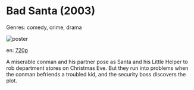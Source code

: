# Bad Santa (2003)

Genres: comedy, crime, drama

![poster](http://image.tmdb.org/t/p/w500/103KNOz11U4iojwW6F1rOKKZIDp.jpg)

en:
  [720p](magnet:?xt=urn:btih:11E572900C3F63F31B9E7DF3EED1EBA52964C9F6&tr=udp://glotorrents.pw:6969/announce&tr=udp://tracker.opentrackr.org:1337/announce&tr=udp://torrent.gresille.org:80/announce&tr=udp://tracker.openbittorrent.com:80&tr=udp://tracker.coppersurfer.tk:6969&tr=udp://tracker.leechers-paradise.org:6969&tr=udp://p4p.arenabg.ch:1337&tr=udp://tracker.internetwarriors.net:1337)
  


A miserable conman and his partner pose as Santa and his Little Helper to rob department stores on Christmas Eve. But they run into problems when the conman befriends a troubled kid, and the security boss discovers the plot.